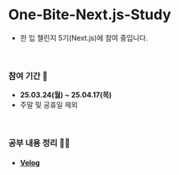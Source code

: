 # One-Bite-Next.js-Study
- 한 입 챌린지 5기(Next.js)에 참여 중입니다.

<br>

### 참여 기간 📆
- **25.03.24(월) ~ 25.04.17(목)**
- 주말 및 공휴일 제외
<br>

### 공부 내용 정리 ✍🏻
- #### [Velog](https://velog.io/@nadnerde/series/%ED%95%9C-%EC%9E%85-FE-%EC%B1%8C%EB%A6%B0%EC%A7%80-5%EA%B8%B0Next.js)
